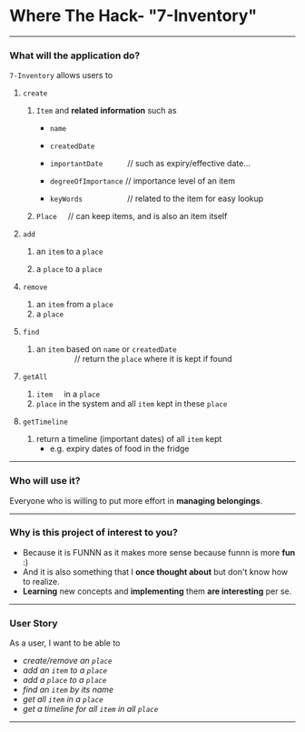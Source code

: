 # Where The Hack- "7-Inventory"

---

### What will the application do?

`7-Inventory` allows users to 

1. `create` 
   1. `Item` and **related information** such as
      - `name`
      
      - `createdDate` 

      - `importantDate` &nbsp;&nbsp;&nbsp;&nbsp;&nbsp;
      &nbsp;&nbsp;&nbsp;
      // such as expiry/effective date...

      - `degreeOfImportance` // importance level of an item
     
      - `keyWords` &nbsp;&nbsp;&nbsp;&nbsp;&nbsp;
      &nbsp;&nbsp;&nbsp;&nbsp;&nbsp;&nbsp;
      &nbsp;&nbsp;&nbsp;&nbsp;&nbsp;
      // related to the item for easy lookup

   2. `Place` &nbsp;&nbsp;&nbsp;
   // can keep items, and is also an item itself

[//]: # ()
[//]: # (   3. `ListOfObjects` &nbsp; )

[//]: # (   // can keep items or places    )

[//]: # (      &nbsp;&nbsp;&nbsp;&nbsp;&nbsp;&nbsp;)

[//]: # (      &nbsp;&nbsp;&nbsp;&nbsp;&nbsp;&nbsp;)

[//]: # (      &nbsp;&nbsp;&nbsp;&nbsp;&nbsp;&nbsp;)

[//]: # (      &nbsp;&nbsp;&nbsp;&nbsp;&nbsp;&nbsp;)

[//]: # (      &nbsp;&nbsp;&nbsp;&nbsp;&nbsp;&nbsp;)

[//]: # (   // meaning can be `listOfItems` or `listOfPlaces`)

2. `add`
   
   1. an `item`  to a `place`
   
   2. a `place` to a `place`
   
[//]: # (   3. a `place` to a `listOfPlaces`)

4. `remove`
   1. an `item` from a `place`
   2. a `place`

5. `find`
    1. an `item` based on `name` or `createdDate`   
   &nbsp;&nbsp;&nbsp;&nbsp;&nbsp;&nbsp;&nbsp;
   &nbsp;&nbsp;&nbsp;&nbsp;&nbsp;&nbsp;&nbsp;&nbsp;
   // return the `place` where it is kept if found

[//]: # (6. `tryFind`)

[//]: # (   1. try to find an `item`/`place`by comparing it )

[//]: # (   to its **related information**, and return the `place` )

[//]: # (   or a path to the `item`)

[//]: # (   \- &#40;if item is kept in a place, )

[//]: # (   and the place is kept in another place...&#41;)

7. `getAll`
   1. `item` &nbsp;&nbsp;&nbsp;
   in a `place`
   2. `place` in the system and all `item` kept in these `place`

8. `getTimeline`
   1. return a timeline (important dates) of all `item` kept
      - e.g. expiry dates of food in the fridge

---

### Who will use it?

Everyone who is willing to put more 
effort in **managing belongings**.

---

### Why is this project of interest to you?

- Because it is FUNNN as it makes more sense 
because funnn is more **fun** :)
- And it is also something that 
I **once thought about** but don't know how to realize.
- **Learning** new concepts and 
**implementing** them **are interesting** per se.

---

### User Story

As a user, I want to be able to
- _create/remove an `place`_
- _add an `item` to a `place`_
- _add a `place` to a `place`_
- _find an `item` by its name_
- _get all `item` in a `place`_
- _get a timeline for all `item` in all `place`_

[//]: # (- _find an `item` by fuzzy search_)

---
